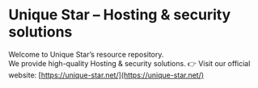 # Unique Star – Hosting & security solutions
Welcome to Unique Star’s resource repository.  
We provide high-quality Hosting & security solutions.
👉 Visit our official website: [https://unique-star.net/](https://unique-star.net/)
